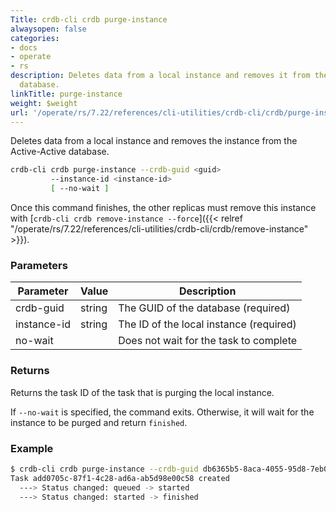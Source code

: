 ```yaml
---
Title: crdb-cli crdb purge-instance
alwaysopen: false
categories:
- docs
- operate
- rs
description: Deletes data from a local instance and removes it from the Active-Active
  database.
linkTitle: purge-instance
weight: $weight
url: '/operate/rs/7.22/references/cli-utilities/crdb-cli/crdb/purge-instance/'
---
```


Deletes data from a local instance and removes the instance from the Active-Active database.

```sh
crdb-cli crdb purge-instance --crdb-guid <guid>
         --instance-id <instance-id>
         [ --no-wait ]
```

Once this command finishes, the other replicas must remove this instance with [`crdb-cli crdb remove-instance --force`]({{< relref "/operate/rs/7.22/references/cli-utilities/crdb-cli/crdb/remove-instance" >}}).

### Parameters

| Parameter                 | Value  | Description                                      |
|---------------------------|--------|--------------------------------------------------|
| crdb-guid        | string | The GUID of the database (required)              |
| instance-id  | string | The ID of the local instance (required) |
| no-wait                   |        | Does not wait for the task to complete           |

### Returns

Returns the task ID of the task that is purging the local instance.

If `--no-wait` is specified, the command exits. Otherwise, it will wait for the instance to be purged and return `finished`.

### Example

```sh
$ crdb-cli crdb purge-instance --crdb-guid db6365b5-8aca-4055-95d8-7eb0105c0b35 --instance-id 2
Task add0705c-87f1-4c28-ad6a-ab5d98e00c58 created
  ---> Status changed: queued -> started
  ---> Status changed: started -> finished
```
